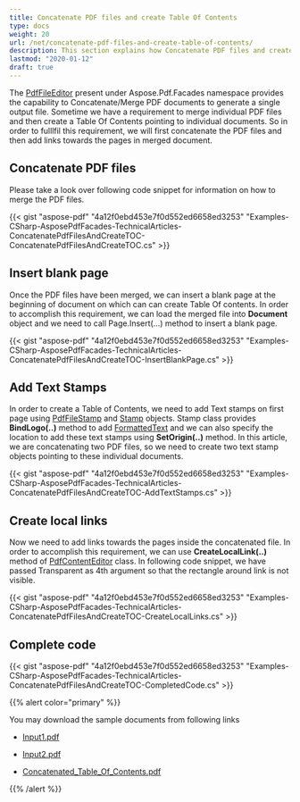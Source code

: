 ```yaml
---
title: Concatenate PDF files and create Table Of Contents
type: docs
weight: 20
url: /net/concatenate-pdf-files-and-create-table-of-contents/
description: This section explains how Concatenate PDF files and create Table Of Contents with PdfFileEditor class.
lastmod: "2020-01-12"
draft: true
---
```


The [PdfFileEditor](http://www.aspose.com/api/net/pdf/aspose.pdf.facades/PdfFileEditor) present under Aspose.Pdf.Facades namespace provides the capability to Concatenate/Merge PDF documents to generate a single output file. Sometime we have a requirement to merge individual PDF files and then create a Table Of Contents pointing to individual documents. So in order to fulllfil this requirement, we will first concatenate the PDF files and then add links towards the pages in merged document.

## Concatenate PDF files

Please take a look over following code snippet for information on how to merge the PDF files.



{{< gist "aspose-pdf" "4a12f0ebd453e7f0d552ed6658ed3253" "Examples-CSharp-AsposePdfFacades-TechnicalArticles-ConcatenatePdfFilesAndCreateTOC-ConcatenatePdfFilesAndCreateTOC.cs" >}}

## Insert blank page

Once the PDF files have been merged, we can insert a blank page at the beginning of document on which can can create Table Of contents. In order to accomplish this requirement, we can load the merged file into **Document** object and we need to call Page.Insert(...) method to insert a blank page.



{{< gist "aspose-pdf" "4a12f0ebd453e7f0d552ed6658ed3253" "Examples-CSharp-AsposePdfFacades-TechnicalArticles-ConcatenatePdfFilesAndCreateTOC-InsertBlankPage.cs" >}}

## Add Text Stamps

In order to create a Table of Contents, we need to add Text stamps on first page using [PdfFileStamp](http://www.aspose.com/api/net/pdf/aspose.pdf.facades/PdfFileStamp) and [Stamp](http://www.aspose.com/api/net/pdf/aspose.pdf.facades/Stamp) objects. Stamp class provides **BindLogo(..)** method to add [FormattedText](http://www.aspose.com/api/net/pdf/aspose.pdf.facades/FormattedText) and we can also specify the location to add these text stamps using **SetOrigin(..)** method. In this article, we are concatenating two PDF files, so we need to create two text stamp objects pointing to these individual documents.



{{< gist "aspose-pdf" "4a12f0ebd453e7f0d552ed6658ed3253" "Examples-CSharp-AsposePdfFacades-TechnicalArticles-ConcatenatePdfFilesAndCreateTOC-AddTextStamps.cs" >}}

## Create local links
Now we need to add links towards the pages inside the concatenated file. In order to accomplish this requirement, we can use **CreateLocalLink(..)** method of [PdfContentEditor](http://www.aspose.com/api/net/pdf/aspose.pdf.facades/PdfContentEditor) class. In following code snippet, we have passed Transparent as 4th argument so that the rectangle around link is not visible.



{{< gist "aspose-pdf" "4a12f0ebd453e7f0d552ed6658ed3253" "Examples-CSharp-AsposePdfFacades-TechnicalArticles-ConcatenatePdfFilesAndCreateTOC-CreateLocalLinks.cs" >}}

## Complete code


{{< gist "aspose-pdf" "4a12f0ebd453e7f0d552ed6658ed3253" "Examples-CSharp-AsposePdfFacades-TechnicalArticles-ConcatenatePdfFilesAndCreateTOC-CompletedCode.cs" >}}

{{% alert color="primary" %}} 

You may download the sample documents from following links

- [Input1.pdf](https://docs.aspose.com/download/attachments/7116811/Input1.pdf?version=1&modificationDate=1447483522863&api=v2)
- [Input2.pdf](https://docs.aspose.com/download/attachments/7116811/Input2.pdf?version=1&modificationDate=1447483522883&api=v2)

- [Concatenated_Table_Of_Contents.pdf](https://docs.aspose.com/download/attachments/7116811/Concatenated_Table_Of_Contents.pdf?version=1&modificationDate=1447483522910&api=v2)

{{% /alert %}}
